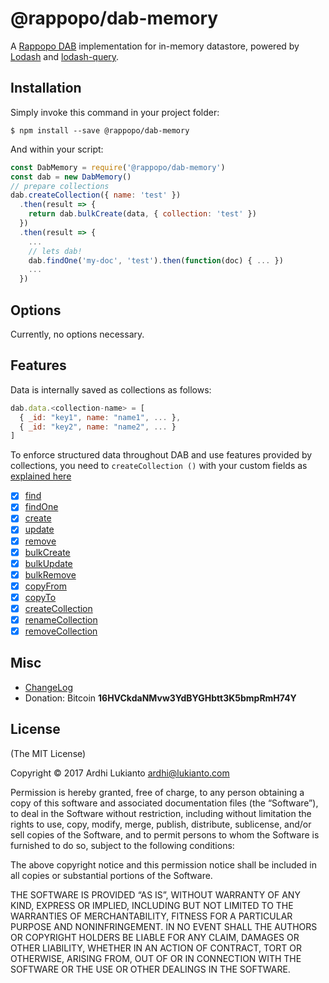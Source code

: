 # @rappopo/dab-memory

A [Rappopo DAB](https://github.com/rappopo/dab) implementation for in-memory datastore, powered by [Lodash](https://lodash.com/) and [lodash-query](https://github.com/kenansulayman/lodash-query).

## Installation

Simply invoke this command in your project folder:

```
$ npm install --save @rappopo/dab-memory
```

And within your script:

```javascript
const DabMemory = require('@rappopo/dab-memory')
const dab = new DabMemory()
// prepare collections
dab.createCollection({ name: 'test' })
  .then(result => {
    return dab.bulkCreate(data, { collection: 'test' })
  })
  .then(result => {
    ...    
    // lets dab!
    dab.findOne('my-doc', 'test').then(function(doc) { ... })
    ...
  })
```

## Options

Currently, no options necessary.

## Features

Data is internally saved as collections as follows:

```javascript
dab.data.<collection-name> = [
  { _id: "key1", name: "name1", ... },
  { _id: "key2", name: "name2", ... }
]
```

To enforce structured data throughout DAB and use features provided by collections, you need to `createCollection ()` with your custom fields as [explained here](https://docs/rappopo.com/dab/method/create-collection/)

* [x] [find](https://docs.rappopo.com/dab/method/find/)
* [x] [findOne](https://docs.rappopo.com/dab/method/find-one/)
* [x] [create](https://docs.rappopo.com/dab/method/create/)
* [x] [update](https://docs.rappopo.com/dab/method/update/)
* [x] [remove](https://docs.rappopo.com/dab/method/remove/)
* [x] [bulkCreate](https://docs.rappopo.com/dab/method/bulk-create/)
* [x] [bulkUpdate](https://docs.rappopo.com/dab/method/bulk-update/)
* [x] [bulkRemove](https://docs.rappopo.com/dab/method/bulk-remove/)
* [x] [copyFrom](https://docs.rappopo.com/dab/method/copy-from/)
* [x] [copyTo](https://docs.rappopo.com/dab/method/copy-to/)
* [x] [createCollection](https://docs.rappopo.com/dab/method/create-collection/)
* [x] [renameCollection](https://docs.rappopo.com/dab/method/rename-collection/)
* [x] [removeCollection](https://docs.rappopo.com/dab/method/remove-collection/)

## Misc

* [ChangeLog](CHANGELOG.md)
* Donation: Bitcoin **16HVCkdaNMvw3YdBYGHbtt3K5bmpRmH74Y**

## License

(The MIT License)

Copyright © 2017 Ardhi Lukianto <ardhi@lukianto.com>

Permission is hereby granted, free of charge, to any person obtaining a copy of this software and associated documentation files (the “Software”), to deal in the Software without restriction, including without limitation the rights to use, copy, modify, merge, publish, distribute, sublicense, and/or sell copies of the Software, and to permit persons to whom the Software is furnished to do so, subject to the following conditions:

The above copyright notice and this permission notice shall be included in all copies or substantial portions of the Software.

THE SOFTWARE IS PROVIDED “AS IS”, WITHOUT WARRANTY OF ANY KIND, EXPRESS OR IMPLIED, INCLUDING BUT NOT LIMITED TO THE WARRANTIES OF MERCHANTABILITY, FITNESS FOR A PARTICULAR PURPOSE AND NONINFRINGEMENT. IN NO EVENT SHALL THE AUTHORS OR COPYRIGHT HOLDERS BE LIABLE FOR ANY CLAIM, DAMAGES OR OTHER LIABILITY, WHETHER IN AN ACTION OF CONTRACT, TORT OR OTHERWISE, ARISING FROM, OUT OF OR IN CONNECTION WITH THE SOFTWARE OR THE USE OR OTHER DEALINGS IN THE SOFTWARE.